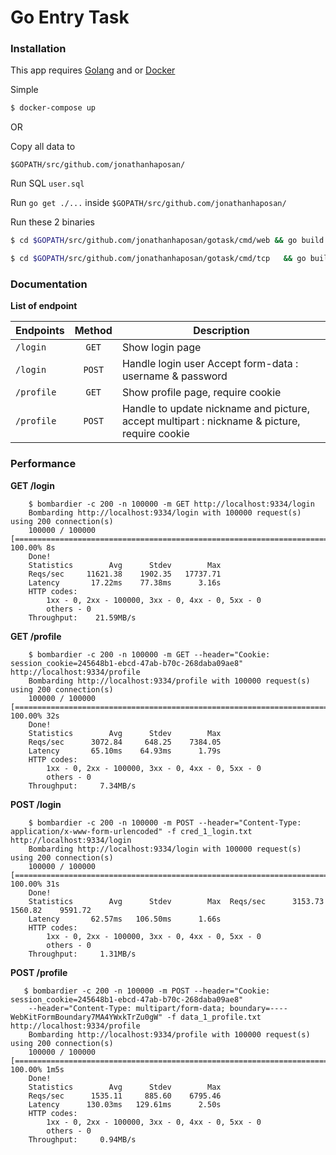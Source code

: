 # Go Entry Task

### Installation

This app requires [Golang](https://golang.org/dl/) and or [Docker](https://www.docker.com/)

Simple
```sh
$ docker-compose up
```

OR

Copy all data to
```
$GOPATH/src/github.com/jonathanhaposan/
```

Run SQL ```user.sql```

Run ```go get ./...``` inside ```$GOPATH/src/github.com/jonathanhaposan/```

Run these 2 binaries
```sh
$ cd $GOPATH/src/github.com/jonathanhaposan/gotask/cmd/web && go build && ./web

$ cd $GOPATH/src/github.com/jonathanhaposan/gotask/cmd/tcp   && go build && ./tcp
```

### Documentation

**List of endpoint**

| **Endpoints** | **Method** | **Description** |
|-----------------|:------------:|-------------------|
|`/login`| `GET`   | Show login page |
|`/login`| `POST`  | Handle login user Accept form-data : username & password|
|`/profile`| `GET` | Show profile page, require cookie |
|`/profile`| `POST`| Handle to update nickname and picture, accept multipart : nickname & picture, require cookie |


### Performance

**GET /login**
```
    $ bombardier -c 200 -n 100000 -m GET http://localhost:9334/login
    Bombarding http://localhost:9334/login with 100000 request(s) using 200 connection(s)
    100000 / 100000 [==================================================================================================] 100.00% 8s
    Done!
    Statistics        Avg      Stdev        Max
    Reqs/sec     11621.38    1902.35   17737.71
    Latency       17.22ms    77.38ms      3.16s
    HTTP codes:
        1xx - 0, 2xx - 100000, 3xx - 0, 4xx - 0, 5xx - 0
        others - 0
    Throughput:    21.59MB/s
```

**GET /profile**
```
    $ bombardier -c 200 -n 100000 -m GET --header="Cookie: session_cookie=245648b1-ebcd-47ab-b70c-268daba09ae8" http://localhost:9334/profile
    Bombarding http://localhost:9334/profile with 100000 request(s) using 200 connection(s)
    100000 / 100000 [=================================================================================================] 100.00% 32s
    Done!
    Statistics        Avg      Stdev        Max
    Reqs/sec      3072.84     648.25    7384.05
    Latency       65.10ms    64.93ms      1.79s
    HTTP codes:
        1xx - 0, 2xx - 100000, 3xx - 0, 4xx - 0, 5xx - 0
        others - 0
    Throughput:     7.34MB/s
```

**POST /login**
```
    $ bombardier -c 200 -n 100000 -m POST --header="Content-Type: application/x-www-form-urlencoded" -f cred_1_login.txt http://localhost:9334/login
    Bombarding http://localhost:9334/login with 100000 request(s) using 200 connection(s)
    100000 / 100000 [=================================================================================================] 100.00% 31s
    Done!
    Statistics        Avg      Stdev        Max  Reqs/sec      3153.73    1560.82    9591.72
    Latency       62.57ms   106.50ms      1.66s
    HTTP codes:
        1xx - 0, 2xx - 100000, 3xx - 0, 4xx - 0, 5xx - 0
        others - 0
    Throughput:     1.31MB/s
```

**POST /profile**
```
   $ bombardier -c 200 -n 100000 -m POST --header="Cookie: session_cookie=245648b1-ebcd-47ab-b70c-268daba09ae8" 
    --header="Content-Type: multipart/form-data; boundary=----WebKitFormBoundary7MA4YWxkTrZu0gW" -f data_1_profile.txt http://localhost:9334/profile
    Bombarding http://localhost:9334/profile with 100000 request(s) using 200 connection(s)
    100000 / 100000 [================================================================================================] 100.00% 1m5s
    Done!
    Statistics        Avg      Stdev        Max
    Reqs/sec      1535.11     885.60    6795.46
    Latency      130.03ms   129.61ms      2.50s
    HTTP codes:
        1xx - 0, 2xx - 100000, 3xx - 0, 4xx - 0, 5xx - 0
        others - 0
    Throughput:     0.94MB/s
```